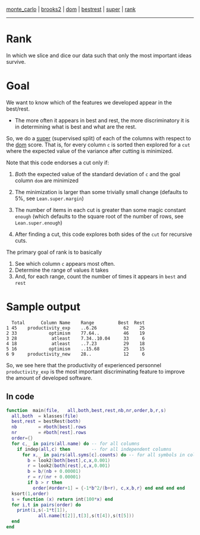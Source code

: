 [monte_carlo](monte_carlo.md) | [brooks2](brooks.md) | [dom](dom.md) | [bestrest](bestrest.md) | [super](super.md) | [rank](rank.md)

----

# Rank

In which we slice and dice our data such that only the most important ideas survive.

# Goal

We want to know which of the features we developed appear in the best/rest. 

+ The more often it appears in best and rest, the more discriminatory it is in determining what is best and what are the rest.

So, we do a [super](super.md) (supervised split) of each of the columns with respect to the [dom](dom.md) score. That is, for every column `c` is sorted then explored for a `cut` where the expected value of the variance after cutting is minimized. 

Note that this code endorses a cut only if:

1. _Both_ the expected value of the standard deviation of `c` and the goal column `dom` are  minimized

2. The minimization is larger than some trivially small change (defaults to 5%, see `Lean.super.margin`)

3. The number of items in each cut is greater than some magic constant `enough` (which defaults to the square root of the number of rows, see `Lean.super.enough`)

4. After finding a cut, this code explores both sides of the `cut` for recursive cuts.

The primary goal of rank is to basically 

1. See which column `c` appears most often.
2. Determine the range of values it takes 
3. And, for each range, count the number of times it appears in `best` and `rest`

# Sample output

```
  Total      Column Name    Range         Best  Rest
1 45    productivity_exp    ..6.26          62    25
2 33            optimism    77.64..         46    19
3 28             atleast    7.34..10.04     33     6
4 18             atleast    ..7.23          29    18
5 16            optimism    ..15.68         25    15
6 9     productivity_new    28..            12     6
```

So, we see here that the productivity of experienced personnel `productivity_exp` is the most important discriminating feature to improve the amount of developed software.

## In code

```lua
function  main(file,   all,both,best,rest,nb,nr,order,b,r,s)
  all,both  = klasses(file)
  best,rest = bestRest(both)
  nb        = #both[best].rows
  nr        = #both[rest].rows
  order={}
  for c,_ in pairs(all.name) do -- for all columns
    if indep(all,c) then        -- for all independent columns
      for x,_ in pairs(all.syms[c].counts) do -- for all symbols in column
        b = look2(both[best],c,x,0.001)
        r = look2(both[rest],c,x,0.001)
        b = b/(nb + 0.00001)
        r = r/(nr + 0.00001)
        if b > r then
          order[#order+1] = {-1*b^2/(b+r), c,x,b,r} end end end end
  ksort(1,order)
  s = function (x) return int(100*x) end
  for i,t in pairs(order) do
    print(i,s(-1*t[1]), 
            all.name[t[2]],t[3],s(t[4]),s(t[5]))
  end
end
```

